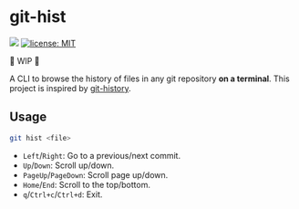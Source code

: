 # git-hist

[![](https://github.com/arkark/git-hist/workflows/Rust/badge.svg)](https://github.com/arkark/git-hist/actions)
[![license: MIT](https://img.shields.io/badge/license-MIT-yellow.svg)](https://github.com/arkark/git-hist/blob/master/LICENSE)

:construction: WIP :construction:

A CLI to browse the history of files in any git repository **on a terminal**. This project is inspired by [git-history](https://github.com/pomber/git-history).

## Usage

```sh
git hist <file>
```

- `Left`/`Right`: Go to a previous/next commit.
- `Up`/`Down`: Scroll up/down.
- `PageUp`/`PageDown`: Scroll page up/down.
- `Home`/`End`: Scroll to the top/bottom.
- `q`/`Ctrl+c`/`Ctrl+d`: Exit.
